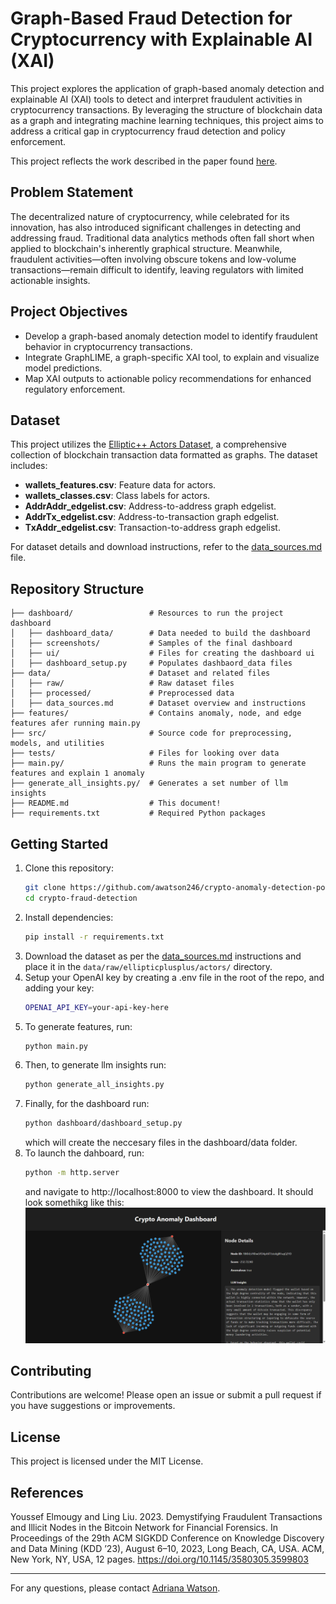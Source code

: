 # Graph-Based Fraud Detection for Cryptocurrency with Explainable AI (XAI)

This project explores the application of graph-based anomaly detection and explainable AI (XAI) tools to detect and interpret fraudulent activities in cryptocurrency transactions. By leveraging the structure of blockchain data as a graph and integrating machine learning techniques, this project aims to address a critical gap in cryptocurrency fraud detection and policy enforcement.

This project reflects the work described in the paper found [here](https://arxiv.org/abs/2506.14933). 

## Problem Statement
The decentralized nature of cryptocurrency, while celebrated for its innovation, has also introduced significant challenges in detecting and addressing fraud. Traditional data analytics methods often fall short when applied to blockchain's inherently graphical structure. Meanwhile, fraudulent activities—often involving obscure tokens and low-volume transactions—remain difficult to identify, leaving regulators with limited actionable insights.

## Project Objectives
- Develop a graph-based anomaly detection model to identify fraudulent behavior in cryptocurrency transactions.
- Integrate GraphLIME, a graph-specific XAI tool, to explain and visualize model predictions.
- Map XAI outputs to actionable policy recommendations for enhanced regulatory enforcement.

## Dataset
This project utilizes the [Elliptic++ Actors Dataset](https://github.com/git-disl/EllipticPlusPlus/tree/main), a comprehensive collection of blockchain transaction data formatted as graphs. The dataset includes:
- **wallets_features.csv**: Feature data for actors.
- **wallets_classes.csv**: Class labels for actors.
- **AddrAddr_edgelist.csv**: Address-to-address graph edgelist.
- **AddrTx_edgelist.csv**: Address-to-transaction graph edgelist.
- **TxAddr_edgelist.csv**: Transaction-to-address graph edgelist.

For dataset details and download instructions, refer to the [data_sources.md](data/data_sources.md) file.


## Repository Structure
```
├── dashboard/                 # Resources to run the project dashboard
│   ├── dashboard_data/        # Data needed to build the dashboard
│   ├── screenshots/           # Samples of the final dashboard
│   ├── ui/                    # Files for creating the dashboard ui
│   ├── dashboard_setup.py     # Populates dashbaord_data files
├── data/                      # Dataset and related files
│   ├── raw/                   # Raw dataset files
│   ├── processed/             # Preprocessed data
│   ├── data_sources.md        # Dataset overview and instructions
├── features/                  # Contains anomaly, node, and edge features afer running main.py
├── src/                       # Source code for preprocessing, models, and utilities
├── tests/                     # Files for looking over data
├── main.py/                   # Runs the main program to generate features and explain 1 anomaly
├── generate_all_insights.py/  # Generates a set number of llm insights
├── README.md                  # This document!
├── requirements.txt           # Required Python packages
```

## Getting Started
1. Clone this repository:
   ```bash
   git clone https://github.com/awatson246/crypto-anomaly-detection-policy.git
   cd crypto-fraud-detection
   ```
2. Install dependencies:
   ```bash
   pip install -r requirements.txt
   ```
3. Download the dataset as per the [data_sources.md](data/data_sources.md) instructions and place it in the `data/raw/ellipticplusplus/actors/` directory.
4. Setup your OpenAI key by creating a .env file in the root of the repo, and adding your key:
   ```bash
   OPENAI_API_KEY=your-api-key-here
   ```
5. To generate features, run:
   ```bash
   python main.py
   ```
6. Then, to generate llm insights run:
   ```bash
   python generate_all_insights.py
   ```
7. Finally, for the dashboard run:
   ```bash
   python dashboard/dashboard_setup.py
   ```
   which will create the neccesary files in the dashboard/data folder. 
8. To launch the dahboard, run: 
   ```bash
   python -m http.server
   ```
   and navigate to http://localhost:8000 to view the dashboard. 
   It should look somethikg like this: 
   ![Dashboard Screenshot](dashboard/screenshots/Dashboard_Example1.png)

## Contributing
Contributions are welcome! Please open an issue or submit a pull request if you have suggestions or improvements.

## License
This project is licensed under the MIT License.

## References
Youssef Elmougy and Ling Liu. 2023. Demystifying Fraudulent Transactions and Illicit Nodes in the Bitcoin Network for Financial Forensics. In Proceedings of the 29th ACM SIGKDD Conference on Knowledge Discovery and Data Mining (KDD ’23), August 6–10, 2023, Long Beach, CA, USA. ACM, New York, NY, USA, 12 pages. https://doi.org/10.1145/3580305.3599803

---

For any questions, please contact [Adriana Watson](mailto:watso213@purdue.edu).

